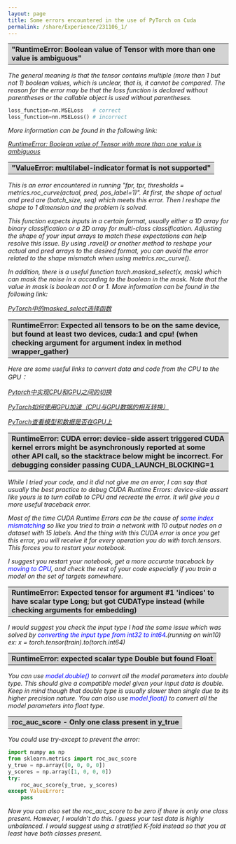 ```yaml
---
layout: page
title: Some errors encountered in the use of PyTorch on Cuda
permalink: /share/Experience/231106_1/
---
```


<table><tr><td bgcolor=lightgray><strong>"RuntimeError: Boolean value of Tensor with more than one value is ambiguous" </strong></td></tr></table>

<em>The general meaning is that the tensor contains multiple (more than 1 but not 1) boolean values, which is unclear, that is, it cannot be compared. The reason for the error may be that the loss function is declared without parentheses or the callable object is used without parentheses.</em>

```python
loss_function=nn.MSELoss   # correct
loss_function=nn.MSELoss() # incorrect
```

<em> More information can be found in the following link: </em>

<em><a href="https://blog.csdn.net/weixin_43818631/article/details/122255929" title="">RuntimeError: Boolean value of Tensor with more than one value is ambiguous</a> </em>



<table><tr><td bgcolor=lightgray><strong>"ValueError: multilabel-indicator format is not supported" </strong></td></tr></table>

<em>This is an error encountered in running "fpr, tpr, thresholds = metrics.roc_curve(actual, pred, pos_label=1)". At first, the shape of actual and pred are (batch_size, seq) which meets this error. Then I reshape the shape to 1 dimension and the problem is solved.</em>

<em>This function expects inputs in a certain format, usually either a 1D array for binary classification or a 2D array for multi-class classification. Adjusting the shape of your input arrays to match these expectations can help resolve this issue. By using .ravel() or another method to reshape your actual and pred arrays to the desired format, you can avoid the error related to the shape mismatch when using metrics.roc_curve(). </em>

<em>In addition, there is a useful function torch.masked_select(x, mask) which can mask the noise in x according to the boolean in the mask. Note that the value in mask is boolean not 0 or 1. More information can be found in the following link: </em>

<em><a href="https://zhuanlan.zhihu.com/p/348035584" title="">PyTorch中的masked_select选择函数</a> </em>


<table><tr><td bgcolor=lightgray><strong>RuntimeError: Expected all tensors to be on the same device, but found at least two devices, cuda:1 and cpu! (when checking argument for argument index in method wrapper_gather)</strong></td></tr></table>

<em>Here are some useful links to convert data and code from the CPU to the GPU：</em>

<em><a href="https://blog.csdn.net/mxh3600/article/details/124460988" title="">Pytorch中实现CPU和GPU之间的切换</a> </em>

<em><a href="https://xiaosongshine.blog.csdn.net/article/details/89401522?spm=1001.2101.3001.6650.2&utm_medium=distribute.pc_relevant.none-task-blog-2%7Edefault%7ECTRLIST%7ERate-2-89401522-blog-124233475.235%5Ev38%5Epc_relevant_anti_t3_base&depth_1-utm_source=distribute.pc_relevant.none-task-blog-2%7Edefault%7ECTRLIST%7ERate-2-89401522-blog-124233475.235%5Ev38%5Epc_relevant_anti_t3_base&utm_relevant_index=5" title="">PyTorch如何使用GPU加速（CPU与GPU数据的相互转换）</a></em>

<em><a href="https://www.cnblogs.com/picassooo/p/13736843.html" title="">PyTorch查看模型和数据是否在GPU上</a></em>


<table><tr><td bgcolor=lightgray><strong>RuntimeError: CUDA error: device-side assert triggered CUDA kernel errors might be asynchronously reported at some other API call, so the stacktrace below might be incorrect. For debugging consider passing CUDA_LAUNCH_BLOCKING=1</strong></td></tr></table>

<em>While I tried your code, and it did not give me an error, I can say that usually the best practice to debug CUDA Runtime Errors: device-side assert like yours is to turn collab to CPU and recreate the error. It will give you a more useful traceback error.</em>

<em>Most of the time CUDA Runtime Errors can be the cause of <font color=Blue>some index mismatching</font> so like you tried to train a network with 10 output nodes on a dataset with 15 labels. And the thing with this CUDA error is once you get this error, you will receive it for every operation you do with torch.tensors. This forces you to restart your notebook.</em>

<em>I suggest you restart your notebook, get a more accurate traceback by <font color=Blue>moving to CPU</font>, and check the rest of your code especially if you train a model on the set of targets somewhere.</em>


<table><tr><td bgcolor=lightgray><strong>RuntimeError: Expected tensor for argument #1 'indices' to have scalar type Long; but got CUDAType instead (while checking arguments for embedding)</strong></td></tr></table>

<em>I would suggest you check the input type I had the same issue which was solved by <font color=Blue>converting the input type from int32 to int64</font>.(running on win10) ex: x = torch.tensor(train).to(torch.int64)</em>


<table><tr><td bgcolor=lightgray><strong>RuntimeError: expected scalar type Double but found Float</strong></td></tr></table>

<em>You can use <font color=Blue>model.double()</font> to convert all the model parameters into double type. This should give a compatible model given your input data is double. Keep in mind though that double type is usually slower than single due to its higher precision nature. You can also use <font color=Blue>model.float()</font> to convert all the model parameters into float type.</em>


<table><tr><td bgcolor=lightgray><strong>roc_auc_score - Only one class present in y_true</strong></td></tr></table>

<em>You could use try-except to prevent the error:</em>

```python
import numpy as np
from sklearn.metrics import roc_auc_score
y_true = np.array([0, 0, 0, 0])
y_scores = np.array([1, 0, 0, 0])
try:
    roc_auc_score(y_true, y_scores)
except ValueError:
    pass
```

<em>Now you can also set the roc_auc_score to be zero if there is only one class present. However, I wouldn't do this. I guess your test data is highly unbalanced. I would suggest using a stratified K-fold instead so that you at least have both classes present.</em>


